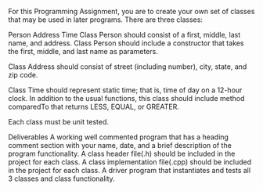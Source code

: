 For this Programming Assignment, you are to create your own set of classes that may be used in later programs.  There are three classes:

Person
Address
Time
Class Person should consist of a first, middle, last name, and address. Class Person should include a constructor that takes the first, middle, and last name as parameters.

Class Address should consist of street (including number), city, state, and zip code.

Class Time should represent static time; that is, time of day on a 12-hour clock. In addition to the usual functions, this class should include method comparedTo that returns LESS, EQUAL, or GREATER.

Each class must be unit tested.

Deliverables
A working well commented program that has a heading comment section with your name, date, and a brief description of the program functionality.
A class header file(.h) should be included in the project for each class.
A class implementation file(.cpp) should be included in the project for each class.
A driver program that instantiates and tests all 3 classes and class functionality.
